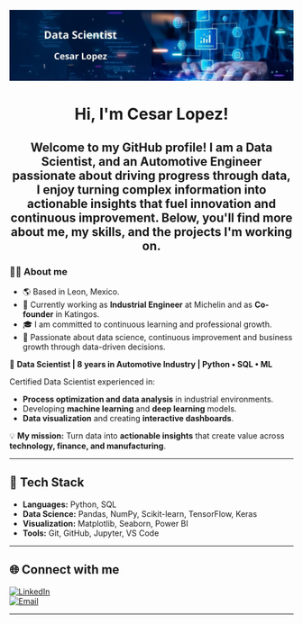 <p align="center">
  <img src="Banner_Data_Scientist.jpg" alt="Banner" width="1000"/>
</p>

<h1 align="center"> 
  Hi, I'm Cesar Lopez! 
</h1>

<h2 align="center"> 
  Welcome to my GitHub profile! I am a Data Scientist, and an Automotive Engineer passionate about driving progress through data, I enjoy turning complex information into actionable insights that fuel innovation and continuous improvement. Below, you'll find more about me, my skills, and the projects I'm working on.
</h2>

<h3 align="left">
  👨‍💻 About me
</h3>

<ul>
  <li>🌎 Based in Leon, Mexico.</li>
  <li>💼 Currently working as <b>Industrial Engineer</b> at Michelin and as <b>Co-founder</b> in Katingos.</li>
  <li>🎓 I am committed to continuous learning and professional growth.</li>
  <li>🌟 Passionate about data science, continuous improvement and business growth through data-driven decisions.</li>
</ul>
  

🎯 **Data Scientist | 8 years in Automotive Industry | Python • SQL • ML**  

Certified Data Scientist experienced in:
- **Process optimization and data analysis** in industrial environments.  
- Developing **machine learning** and **deep learning** models.  
- **Data visualization** and creating **interactive dashboards**.  

💡 **My mission:** Turn data into **actionable insights** that create value across **technology, finance, and manufacturing**.

---

## 🚀 **Tech Stack**
- **Languages:** Python, SQL  
- **Data Science:** Pandas, NumPy, Scikit-learn, TensorFlow, Keras  
- **Visualization:** Matplotlib, Seaborn, Power BI  
- **Tools:** Git, GitHub, Jupyter, VS Code  

---

## 🌐 **Connect with me**
[![LinkedIn](https://img.shields.io/badge/LinkedIn-0A66C2?style=for-the-badge&logo=linkedin&logoColor=white)](https://www.linkedin.com/in/cesarlpzm)  
[![Email](https://img.shields.io/badge/Email-D14836?style=for-the-badge&logo=gmail&logoColor=white)](mailto:cesar.lpzm@gmail.com)  

---
